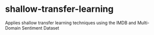 # shallow-transfer-learning
Applies shallow transfer learning techniques using the IMDB and Multi-Domain Sentiment Dataset
